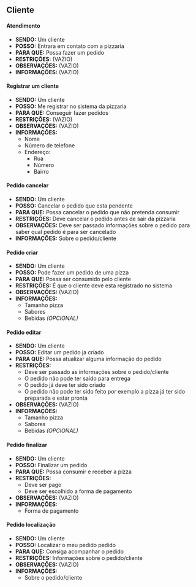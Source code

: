 ## Cliente

#### Atendimento

- **SENDO:** Um cliente
- **POSSO:** Entrara em contato com a pizzaria
- **PARA QUE:** Possa fazer um pedido
- **RESTRIÇÕES:** (VAZIO)
- **OBSERVAÇÕES:** (VAZIO)
- **INFORMAÇÕES:** (VAZIO)

#### Registrar um cliente

- **SENDO:** Um cliente
- **POSSO:** Me registrar no sistema da pizzaria
- **PARA QUE:** Conseguir fazer pedidos
- **RESTRIÇÕES:** (VAZIO)
- **OBSERVAÇÕES:** (VAZIO)
- **INFORMAÇÕES:**
  - Nome
  - Número de telefone
  - Endereço:
    - Rua
    - Número
    - Bairro

#### Pedido cancelar

- **SENDO:** Um cliente
- **POSSO:** Cancelar o pedido que esta pendente
- **PARA QUE:** Possa cancelar o pedido que não pretenda consumir
- **RESTRIÇÕES:** Deve cancelar o pedido antes de sair da pizzaria
- **OBSERVAÇÕES:** Deve ser passado informações sobre o pedido para saber qual pedido é para ser cancelado
- **INFORMAÇÕES:** Sobre o pedido/cliente

#### Pedido criar

- **SENDO:** Um cliente
- **POSSO:** Pode fazer um pedido de uma pizza
- **PARA QUE:** Possa ser consumido pelo cliente
- **RESTRIÇÕES:** É que o cliente deve esta registrado no sistema
- **OBSERVAÇÕES:** (VAZIO)
- **INFORMAÇÕES:** 
  - Tamanho pizza
  - Sabores
  - Bebidas *(OPCIONAL)*

#### Pedido editar

- **SENDO:** Um cliente
- **POSSO:** Editar um pedido ja criado
- **PARA QUE:** Possa atualizar alguma informação do pedido
- **RESTRIÇÕES:**
  - Deve ser passado as informações sobre o pedido/cliente
  - O pedido não pode ter saído para entrega
  - O pedido já deve ter sido criado
  - O pedido não pode ter sido feito por exemplo a pizza já ter sido preparada e estar pronta
- **OBSERVAÇÕES:** (VAZIO)
- **INFORMAÇÕES:** 
  - Tamanho pizza
  - Sabores
  - Bebidas *(OPCIONAL)*

#### Pedido finalizar

- **SENDO:** Um cliente
- **POSSO:** Finalizar um pedido
- **PARA QUE:** Possa consumir e receber a pizza 
- **RESTRIÇÕES:** 
  - Deve ser pago
  - Deve ser escolhido a forma de pagamento
- **OBSERVAÇÕES:** (VAZIO)
- **INFORMAÇÕES:** 
  - Forma de pagamento

#### Pedido localização

- **SENDO:** Um cliente
- **POSSO:** Localizar o meu pedido pedido
- **PARA QUE:** Consiga acompanhar o pedido
- **RESTRIÇÕES:** Informações sobre o pedido/cliente
- **OBSERVAÇÕES:** (VAZIO)
- **INFORMAÇÕES:** 
  - Sobre o pedido/cliente


